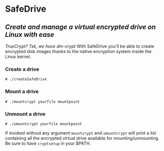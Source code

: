 # SafeDrive
## *Create and manage a virtual encrypted drive on Linux with ease*

*TrueCrypt? Tsk, we have dm-crypt*
With SafeDrive you'll be able to create encrypted disk images thanks to the native encryption system inside the Linux kernel.

### Create a drive

	# ./createSafeDrive

### Mount a drive
	
	# ./mountcrypt yourfile mountpoint

### Unmount a drive
	
	# ./umountcrypt yourfile mountpoint

If invoked without any argument `mountcrypt` and `umountcrypt` will print a list containing all the encrypted virtual drive available for mounting/unmounting.
Be sure to have `cryptsetup` in your $PATH.
